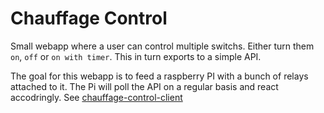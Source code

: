 Chauffage Control
=================

Small webapp where a user can control multiple switchs. Either turn them `on`, `off` or `on with timer`. This in turn exports to a simple API.

The goal for this webapp is to feed a raspberry PI with a bunch of relays attached to it. The Pi will poll the API on a regular basis and react accodringly. See [chauffage-control-client](https://github.com/bartvangeneugden/chauffage-control-client)